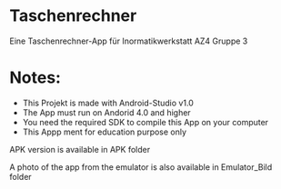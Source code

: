 Taschenrechner
==============
Eine Taschenrechner-App für Inormatikwerkstatt AZ4
Gruppe 3

Notes:
======
  - This Projekt is made with Android-Studio v1.0
  - The App must run on Andorid 4.0 and higher
  - You need the required SDK to compile this App on your computer
  - This Appp ment for education purpose only

APK version is available in APK folder

A photo of the app from the emulator is also available in Emulator_Bild folder
